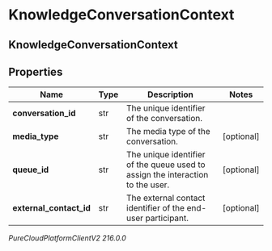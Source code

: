 # KnowledgeConversationContext

## KnowledgeConversationContext

## Properties

|Name | Type | Description | Notes|
|------------ | ------------- | ------------- | -------------|
| **conversation_id** | str | The unique identifier of the conversation. | |
| **media_type** | str | The media type of the conversation. | [optional] |
| **queue_id** | str | The unique identifier of the queue used to assign the interaction to the user. | [optional] |
| **external_contact_id** | str | The external contact identifier of the end-user participant. | [optional] |



_PureCloudPlatformClientV2 216.0.0_
